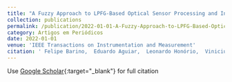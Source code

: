```yaml
---
title: "A Fuzzy Approach to LPFG-Based Optical Sensor Processing and Interrogation"
collection: publications
permalink: /publication/2022-01-01-A-Fuzzy-Approach-to-LPFG-Based-Optical-Sensor-Processing-and-Interrogation
category: Artigos em Periódicos
date: 2022-01-01
venue: 'IEEE Transactions on Instrumentation and Measurement'
citation: ' Felipe Barino,  Eduardo Aguiar,  Leonardo Honório,  Vinicius Silva,  Andrés López-Barbero,  Alexandre Santos, &quot;A Fuzzy Approach to LPFG-Based Optical Sensor Processing and Interrogation.&quot; IEEE Transactions on Instrumentation and Measurement, 2022.'
---
```

Use [Google Scholar](https://scholar.google.com/scholar?q=A+Fuzzy+Approach+to+LPFG+Based+Optical+Sensor+Processing+and+Interrogation){:target="_blank"} for full citation